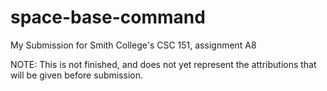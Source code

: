 # space-base-command
My Submission for Smith College's CSC 151, assignment A8

NOTE: This is not finished, and does not yet represent the attributions that will be given before submission.